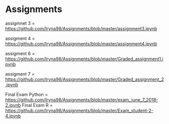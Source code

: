 # Assignments

assigmnet 3 = https://github.com/Iryna98/Assignments/blob/master/assignment3.ipynb

assigment 4 = https://github.com/Iryna98/Assignments/blob/master/assignment4.ipynb

assigment 6 = https://github.com/Iryna98/Assignments/blob/master/Graded_assignment1.ipynb

assigment 7 = https://github.com/Iryna98/Assignments/blob/master/Graded_assignment_2.ipynb

Final Exam Python = https://github.com/Iryna98/Assignments/blob/master/exam_june_7_2018-2.ipynb
Final Exam R = https://github.com/Iryna98/Assignments/blob/master/Exam_student-2-4.ipynb
